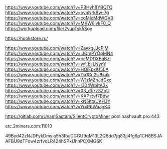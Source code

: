 https://www.youtube.com/watch?v=PBHyh8YBQTQ
https://www.youtube.com/watch?v=oynNrkBw-7g
https://www.youtube.com/watch?v=coMIcMdWGV0
https://www.youtube.com/watch?v=MKW6jvkF0_Q
https://workupload.com/file/2yupTsk5Sgy


 https://hookstore.ru/

https://www.youtube.com/watch?v=ZayxqJJcPjM
https://www.youtube.com/watch?v=lJQmPYDpMN4
https://www.youtube.com/watch?v=eeMDDXEqBzI
https://www.youtube.com/watch?v=wf_bjiLNynY
https://www.youtube.com/watch?v=HOiEpxlU50A
https://www.youtube.com/watch?v=Da1Gn2U9kak
https://www.youtube.com/watch?v=W1zMZnJdGxc
https://www.youtube.com/watch?v=I304WbItA3k
https://www.youtube.com/watch?v=03_dk7zSZoU
https://www.youtube.com/watch?v=KXPstvf7Bdw
https://www.youtube.com/watch?v=kN5htaUKHJY
https://www.youtube.com/watch?v=YrxR6WaagK4





https://gitlab.com/UnamSactam/SilentCryptoMiner
pool.hashvault.pro:443

etc.2miners.com:11010

49Byd42zNJDFykDmyia5h3RujCGGU9qM13L2Q6dd7jq83jj4fg6p1CH8BSJAAFBU9dTFow4zrfvqLR424hSPxUhhPCXMGSK
